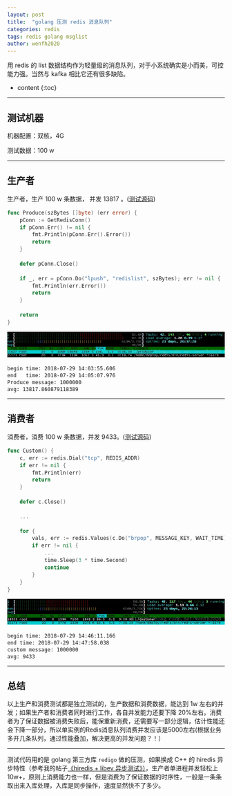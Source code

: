 ```yaml
---
layout: post
title:  "golang 压测 redis 消息队列"
categories: redis
tags: redis golang msglist
author: wenfh2020
---
```


用 redis  的 list 数据结构作为轻量级的消息队列，对于小系统确实是小而美，可控能力强。当然与 kafka 相比它还有很多缺陷。



* content
{:toc}

---

## 测试机器

机器配置：双核，4G

测试数据：100 w

---

## 生产者

生产者，生产 100 w 条数据， 并发 13817 。([测试源码](https://github.com/wenfh2020/go-test/blob/master/redis/redis_list/producer/produce.go))

```go
func Produce(szBytes []byte) (err error) {
    pConn := GetRedisConn()
    if pConn.Err() != nil {
        fmt.Println(pConn.Err().Error())
        return
    }

    defer pConn.Close()

    if _, err = pConn.Do("lpush", "redislist", szBytes); err != nil {
        fmt.Println(err.Error())
        return
    }

    return
}
```

![生产者负载](/images/2020-02-20-16-54-38.png)

```shell
begin time: 2018-07-29 14:03:55.606
end   time: 2018-07-29 14:05:07.976
Produce message: 1000000
avg: 13817.860879118389
```

---

## 消费者

消费者，消费 100 w 条数据，并发 9433。([测试源码](https://github.com/wenfh2020/go-test/blob/master/redis/redis_list/customer/logic.go))

```go
func Custom() {
    c, err := redis.Dial("tcp", REDIS_ADDR)
    if err != nil {
        fmt.Println(err)
        return
    }

    defer c.Close()

    ...

    for {
        vals, err := redis.Values(c.Do("brpop", MESSAGE_KEY, WAIT_TIME))
        if err != nil {
            ...
            time.Sleep(3 * time.Second)
            continue
        }
    }
}
```

![消费者负载](/images/2020-02-20-16-55-06.png)

```shell
begin time: 2018-07-29 14:46:11.166
end time: 2018-07-29 14:47:58.038
custom message: 1000000
avg: 9433
```

---

## 总结

以上生产和消费测试都是独立测试的，生产数据和消费数据，能达到 1w 左右的并发；如果生产者和消费者同时进行工作，各自并发能力还要下降 20%左右。消费者为了保证数据被消费失败后，能保重新消费，还需要写一部分逻辑，估计性能还会下降一部分，所以单实例的Redis消息队列消费并发应该是5000左右(根据业务多开几条队列，通过性能叠加，解决更高的并发问题？！）

---

测试代码用的是 golang 第三方库 `redigo` 做的压测，如果换成 C++ 的 hiredis 异步特性（参考我的帖子[《hiredis + libev 异步测试》）](https://wenfh2020.github.io/2018/06/17/redis-hiredis-libev/)，生产者单进程并发轻松上 10w+，原则上消费能力也一样，但是消费为了保证数据的时序性，一般是一条条取出来入库处理，入库是同步操作，速度显然快不了多少。
